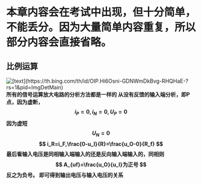 # 本章内容会在考试中出现，但十分简单，不能丢分。因为大量简单内容重复，所以部分内容会直接省略。
## 比例运算
![\[text\](https://th.bing.com/th/id/OIP.Hi6Osni-GDNWmDkBvg-RHQHaE-?rs=1&pid=ImgDetMain)](https://img-blog.csdn.net/20150413100842434)
<b>所有的信号运算放大电路的分析方法都是一样的
从没有反馈的输入端分析，即P点，因为虚断，
$$
i_P=0,i_N=0,U_P=0
$$
因为虚短
$$
U_N=0
$$
$$
i_R=i_F,\frac{0-u_I}{R}=\frac{u_O-0}{R_f}
$$
最后看输入电压是同相输入端输入的还是反向输入端输入的，同相则
$$
A_{uf}=\frac{u_O}{u_I}为正号
$$
反之为负号。
即可得到输出电压与输入电压的关系
</b>